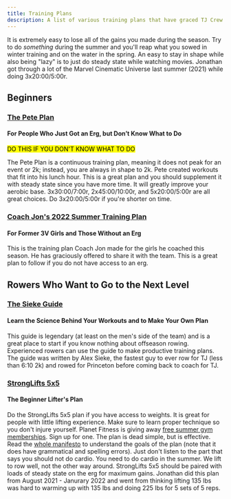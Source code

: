 ```yaml
---
title: Training Plans
description: A list of various training plans that have graced TJ Crew's awareness
---
```


It is extremely easy to lose all of the gains you made during the season. Try to
do _something_ during the summer and you'll reap what you sowed in winter
training and on the water in the spring. An easy to stay in shape while also
being "lazy" is to just do steady state while watching movies. Jonathan got
through a lot of the Marvel Cinematic Universe last summer (2021) while doing
3x20:00/5:00r.

## Beginners

### [The Pete Plan](https://thepeteplan.wordpress.com/the-pete-plan/)

#### For People Who Just Got an Erg, but Don’t Know What to Do

<mark>DO THIS IF YOU DON'T KNOW WHAT TO DO</mark>

The Pete Plan is a continuous training plan, meaning it does not peak for an
event or 2k; instead, you are always in shape to 2k. Pete created workouts that
fit into his lunch hour. This is a great plan and you should supplement it with
steady state since you have more time. It will greatly improve your aerobic
base. 3x30:00/7:00r, 2x45:00/10:00r, and 5x20:00/5:00r are all great choices. Do
3x20:00/5:00r if you're shorter on time.

### [Coach Jon\'s 2022 Summer Training Plan](https://docs.google.com/document/d/1qbwQY2P2Ws9DjQSPB3q0S40ibTME1cf8Mvx77D5tgcE/edit)

#### For Former 3V Girls and Those Without an Erg

This is the training plan Coach Jon made for the girls he coached this season.
He has graciously offered to share it with the team. This is a great plan to
follow if you do not have access to an erg.

## Rowers Who Want to Go to the Next Level

### [The Sieke Guide](/files/sieke.pdf)

#### Learn the Science Behind Your Workouts and to Make Your Own Plan

This guide is legendary (at least on the men's side of the team) and is a great
place to start if you know nothing about offseason rowing. Experienced rowers
can use the guide to make productive training plans. The guide was written by
Alex Sieke, the fastest guy to ever row for TJ (less than 6:10 2k) and rowed for
Princeton before coming back to coach for TJ.

### [StrongLifts 5x5](https://stronglifts.com/5x5/)

#### The Beginner Lifter's Plan

Do the StrongLifts 5x5 plan if you have access to weights. It is great for
people with little lifting experience. Make sure to learn proper technique so
you don't injure yourself. Planet Fitness is giving away [free summer gym
memberships]. Sign up for one. The plan is dead simple, but is effective. Read
the [whole manifesto] to understand the goals of the plan (note that it does
have grammatical and spelling errors). Just don't listen to the part that says
you should not do cardio. You need to do cardio in the summer. We lift to row
well, not the other way around. StrongLifts 5x5 should be paired with loads of
steady state on the erg for maximum gains. Jonathan did this plan from August
2021 - Janurary 2022 and went from thinking lifting 135 lbs was hard to warming
up with 135 lbs and doing 225 lbs for 5 sets of 5 reps.

[free summer gym memberships]: https://www.planetfitness.com/summerpass/registration
[whole manifesto]: https://stronglifts.com/5x5/
